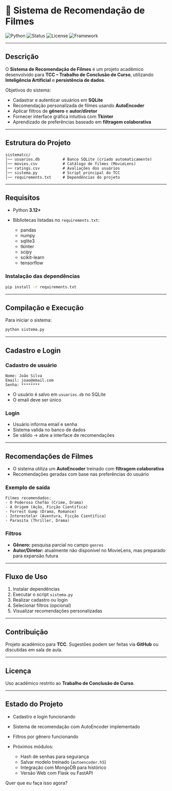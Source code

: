 # 📑 Sistema de Recomendação de Filmes

![Python](https://img.shields.io/badge/Python-3.12%2B-blue?logo=python)
![Status](https://img.shields.io/badge/status-Em%20Desenvolvimento-yellow)
![License](https://img.shields.io/badge/license-Acad%C3%AAmico-red)
![Framework](https://img.shields.io/badge/Framework-Tkinter-ff4b4b)

---

## Descrição

O **Sistema de Recomendação de Filmes** é um projeto acadêmico desenvolvido para **TCC – Trabalho de Conclusão de Curso**, utilizando **Inteligência Artificial** e **persistência de dados**.

Objetivos do sistema:

* Cadastrar e autenticar usuários em **SQLite**
* Recomendação personalizada de filmes usando **AutoEncoder**
* Aplicar filtros de **gênero** e **autor/diretor**
* Fornecer interface gráfica intuitiva com **Tkinter**
* Aprendizado de preferências baseado em **filtragem colaborativa**

---

## Estrutura do Projeto

```
sistematcc/
│── usuarios.db          # Banco SQLite (criado automaticamente)
│── movies.csv           # Catálogo de filmes (MovieLens)
│── ratings.csv          # Avaliações dos usuários
│── sistema.py           # Script principal do TCC
│── requirements.txt     # Dependências do projeto
```

---

## Requisitos

* Python **3.12+**
* Bibliotecas listadas no `requirements.txt`:

  * pandas
  * numpy
  * sqlite3
  * tkinter
  * scipy
  * scikit-learn
  * tensorflow

### Instalação das dependências

```bash
pip install -r requirements.txt
```

---

## Compilação e Execução

Para iniciar o sistema:

```bash
python sistema.py
```

---

## Cadastro e Login

### Cadastro de usuário

```
Nome: João Silva
Email: joao@email.com
Senha: ********
```

* O usuário é salvo em `usuarios.db` no SQLite
* O email deve ser único

### Login

* Usuário informa email e senha
* Sistema valida no banco de dados
* Se válido → abre a interface de recomendações

---

## Recomendações de Filmes

* O sistema utiliza um **AutoEncoder** treinado com **filtragem colaborativa**
* Recomendações geradas com base nas preferências do usuário

### Exemplo de saída

```
Filmes recomendados:
- O Poderoso Chefão (Crime, Drama)
- A Origem (Ação, Ficção Científica)
- Forrest Gump (Drama, Romance)
- Interestelar (Aventura, Ficção Científica)
- Parasita (Thriller, Drama)
```

### Filtros

* **Gênero:** pesquisa parcial no campo `genres`
* **Autor/Diretor:** atualmente não disponível no MovieLens, mas preparado para expansão futura

---

## Fluxo de Uso

1. Instalar dependências
2. Executar o script `sistema.py`
3. Realizar cadastro ou login
4. Selecionar filtros (opcional)
5. Visualizar recomendações personalizadas

---

## Contribuição

Projeto acadêmico para **TCC**. Sugestões podem ser feitas via **GitHub** ou discutidas em sala de aula.

---

## Licença

Uso acadêmico restrito ao **Trabalho de Conclusão de Curso**.

---

## Estado do Projeto

* Cadastro e login funcionando
* Sistema de recomendação com AutoEncoder implementado
* Filtros por gênero funcionando
* Próximos módulos:

  * Hash de senhas para segurança
  * Salvar modelo treinado (`autoencoder.h5`)
  * Integração com MongoDB para histórico
  * Versão Web com Flask ou FastAPI

Quer que eu faça isso agora?
